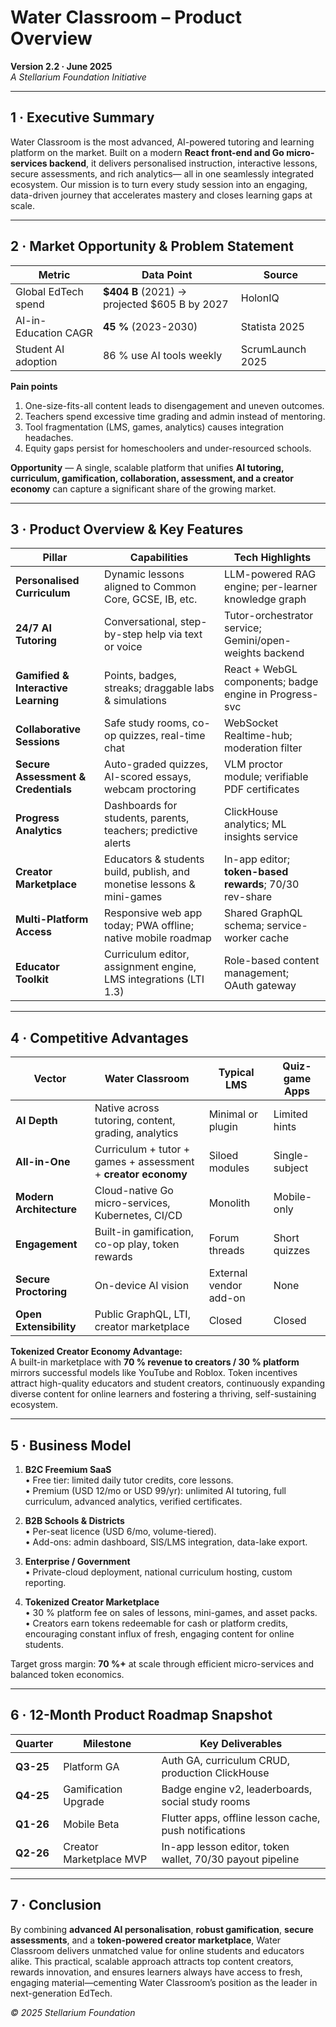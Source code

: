 # Water Classroom – Product Overview  
**Version 2.2 · June 2025**  
*A Stellarium Foundation Initiative*

---

## 1 · Executive Summary  
Water Classroom is the most advanced, AI-powered tutoring and learning platform on the market. Built on a modern **React front-end and Go micro-services backend**, it delivers personalised instruction, interactive lessons, secure assessments, and rich analytics— all in one seamlessly integrated ecosystem. Our mission is to turn every study session into an engaging, data-driven journey that accelerates mastery and closes learning gaps at scale.

---

## 2 · Market Opportunity & Problem Statement  

| Metric | Data Point | Source |
|--------|------------|--------|
| Global EdTech spend | **\$404 B** (2021) → projected \$605 B by 2027 | HolonIQ |
| AI-in-Education CAGR | **45 %** (2023-2030) | Statista 2025 |
| Student AI adoption | 86 % use AI tools weekly | ScrumLaunch 2025 |

**Pain points**  
1. One-size-fits-all content leads to disengagement and uneven outcomes.  
2. Teachers spend excessive time grading and admin instead of mentoring.  
3. Tool fragmentation (LMS, games, analytics) causes integration headaches.  
4. Equity gaps persist for homeschoolers and under-resourced schools.

**Opportunity** — A single, scalable platform that unifies **AI tutoring, curriculum, gamification, collaboration, assessment, and a creator economy** can capture a significant share of the growing market.

---

## 3 · Product Overview & Key Features  

| Pillar | Capabilities | Tech Highlights |
|--------|--------------|-----------------|
| **Personalised Curriculum** | Dynamic lessons aligned to Common Core, GCSE, IB, etc. | LLM-powered RAG engine; per-learner knowledge graph |
| **24/7 AI Tutoring** | Conversational, step-by-step help via text or voice | Tutor-orchestrator service; Gemini/open-weights backend |
| **Gamified & Interactive Learning** | Points, badges, streaks; draggable labs & simulations | React + WebGL components; badge engine in Progress-svc |
| **Collaborative Sessions** | Safe study rooms, co-op quizzes, real-time chat | WebSocket Realtime-hub; moderation filter |
| **Secure Assessment & Credentials** | Auto-graded quizzes, AI-scored essays, webcam proctoring | VLM proctor module; verifiable PDF certificates |
| **Progress Analytics** | Dashboards for students, parents, teachers; predictive alerts | ClickHouse analytics; ML insights service |
| **Creator Marketplace** | Educators & students build, publish, and monetise lessons & mini-games | In-app editor; **token-based rewards**; 70/30 rev-share |
| **Multi-Platform Access** | Responsive web app today; PWA offline; native mobile roadmap | Shared GraphQL schema; service-worker cache |
| **Educator Toolkit** | Curriculum editor, assignment engine, LMS integrations (LTI 1.3) | Role-based content management; OAuth gateway |

---

## 4 · Competitive Advantages  

| Vector | Water Classroom | Typical LMS | Quiz-game Apps |
|--------|-----------------|-------------|----------------|
| **AI Depth** | Native across tutoring, content, grading, analytics | Minimal or plugin | Limited hints |
| **All-in-One** | Curriculum + tutor + games + assessment + **creator economy** | Siloed modules | Single-subject |
| **Modern Architecture** | Cloud-native Go micro-services, Kubernetes, CI/CD | Monolith | Mobile-only |
| **Engagement** | Built-in gamification, co-op play, token rewards | Forum threads | Short quizzes |
| **Secure Proctoring** | On-device AI vision | External vendor add-on | None |
| **Open Extensibility** | Public GraphQL, LTI, creator marketplace | Closed | Closed |

**Tokenized Creator Economy Advantage:**  
A built-in marketplace with **70 % revenue to creators / 30 % platform** mirrors successful models like YouTube and Roblox. Token incentives attract high-quality educators and student creators, continuously expanding diverse content for online learners and fostering a thriving, self-sustaining ecosystem.

---

## 5 · Business Model  

1. **B2C Freemium SaaS**  
   • Free tier: limited daily tutor credits, core lessons.  
   • Premium (USD 12/mo or USD 99/yr): unlimited AI tutoring, full curriculum, advanced analytics, verified certificates.

2. **B2B Schools & Districts**  
   • Per-seat licence (USD 6/mo, volume-tiered).  
   • Add-ons: admin dashboard, SIS/LMS integration, data-lake export.

3. **Enterprise / Government**  
   • Private-cloud deployment, national curriculum hosting, custom reporting.

4. **Tokenized Creator Marketplace**  
   • 30 % platform fee on sales of lessons, mini-games, and asset packs.  
   • Creators earn tokens redeemable for cash or platform credits, encouraging constant influx of fresh, engaging content for online students.

Target gross margin: **70 %+** at scale through efficient micro-services and balanced token economics.

---

## 6 · 12-Month Product Roadmap Snapshot  

| Quarter | Milestone | Key Deliverables |
|---------|-----------|------------------|
| **Q3-25** | Platform GA | Auth GA, curriculum CRUD, production ClickHouse |
| **Q4-25** | Gamification Upgrade | Badge engine v2, leaderboards, social study rooms |
| **Q1-26** | Mobile Beta | Flutter apps, offline lesson cache, push notifications |
| **Q2-26** | Creator Marketplace MVP | In-app lesson editor, token wallet, 70/30 payout pipeline |

---

## 7 · Conclusion  
By combining **advanced AI personalisation**, **robust gamification**, **secure assessments**, and a **token-powered creator marketplace**, Water Classroom delivers unmatched value for online students and educators alike. This practical, scalable approach attracts top content creators, rewards innovation, and ensures learners always have access to fresh, engaging material—cementing Water Classroom’s position as the leader in next-generation EdTech.

*© 2025 Stellarium Foundation*  
